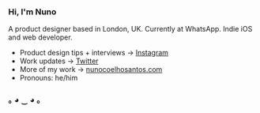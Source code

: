 ### Hi, I'm Nuno

A product designer based in London, UK. Currently at WhatsApp. Indie iOS and web developer.

- Product design tips + interviews → [Instagram](http://instagram.com/nunosans)
- Work updates → [Twitter](http://twitter.com/nunosans)
- More of my work → [nunocoelhosantos.com](http://nunocoelhosantos.com)
- Pronouns: he/him

### ｡ ◕ ‿ ◕ ｡

